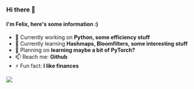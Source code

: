 ### Hi there 👋

#### I'm Felix, here's some information :)

- 🔭 Currently working on **Python, some efficiency stuff**
- 🌱 Currently learning **Hashmaps, Bloomfilters, some interesting stuff**
- 🧭 Planning on **learning maybe a bit of PyTorch?**
- 📫 Reach me: **Github**
- ⚡ Fun fact: **I like finances**


<!-- Thanks that I could steal this off of someones github :) -->
<a href="#">
  <img align="center" src="https://github-readme-stats.vercel.app/api/top-langs/?username=FelixCodesTech&layout=compact&theme=light&hide=javascript,css,scss,html,jupyter%20notebook,beef" />
</a>


<!--
**FelixCodesTech/FelixCodesTech** is a ✨ _special_ ✨ repository because its `README.md` (this file) appears on your GitHub profile.

Here are some ideas to get you started:

- 🔭 I’m currently working on ...
- 🌱 I’m currently learning ...
- 👯 I’m looking to collaborate on ...
- 🤔 I’m looking for help with ...
- 💬 Ask me about ...
- 📫 How to reach me: ...
- 😄 Pronouns: ...
- ⚡ Fun fact: ...
-->
